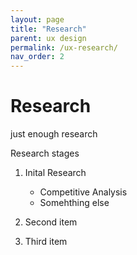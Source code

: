 ```yaml
---
layout: page
title: "Research"
parent: ux design
permalink: /ux-research/
nav_order: 2
---
```


# Research

just enough research

Research stages
1. Inital Research
    - Competitive Analysis
    - Somehthing else

2. Second item
3. Third item
